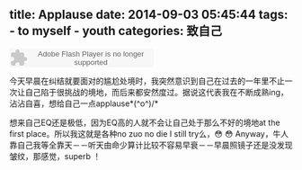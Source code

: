 title: Applause
date: 2014-09-03 05:45:44
tags:
    - to myself
    - youth
categories: 致自己
---

<embed src="http://www.xiami.com/widget/0_1772052533/singlePlayer.swf" type="application/x-shockwave-flash" width="257" height="33" wmode="transparent"></embed>

今天早晨在纠结就要面对的尴尬处境时，我突然意识到自己在过去的一年里不止一次让自己陷于很挑战的境地，而后来都安然度过。据说这代表我在不断成熟ing，沾沾自喜，想给自己一点applause*\(^o^)/*

想来自己EQ还是极低，因为EQ高的人就不会让自己处于那么不好的境地at the first place。所以我这就是各种no zuo no die I still try么，😳 😳  Anyway，牛人靠自己我等全靠天－－听天由命少算计比较不容易早衰－－早晨照镜子还是没发现皱纹，那感觉，superb ！



